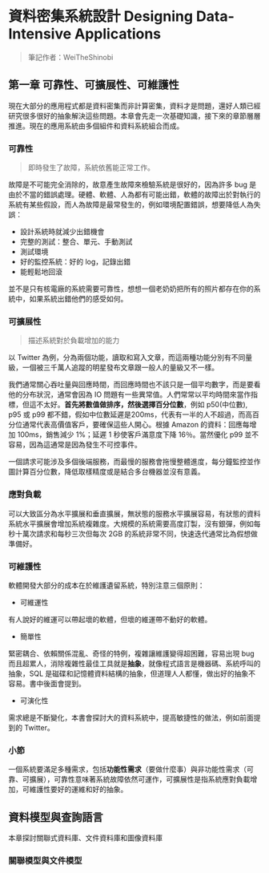 # 資料密集系統設計 Designing Data-Intensive Applications

> 筆記作者：WeiTheShinobi

## 第一章 可靠性、可擴展性、可維護性

現在大部分的應用程式都是資料密集而非計算密集，資料才是問題，還好人類已經研究很多很好的抽象解決這些問題。本章會先走一次基礎知識，接下來的章節層層推進。現在的應用系統由多個組件和資料系統組合而成。

### 可靠性

> 即時發生了故障，系統依舊能正常工作。

故障是不可能完全消除的，故意產生故障來檢驗系統是很好的，因為許多 bug 是由於不當的錯誤處理。硬體、軟體、人為都有可能出錯，軟體的故障出於對執行的系統有某些假設，而人為故障是最常發生的，例如環境配置錯誤，想要降低人為失誤：

- 設計系統時就減少出錯機會
- 完整的測試：整合、單元、手動測試
- 測試環境
- 好的監控系統：好的 log，記錄出錯
- 能輕鬆地回滾

並不是只有核電廠的系統需要可靠性，想想一個老奶奶把所有的照片都存在你的系統中，如果系統出錯他們的感受如何。

### 可擴展性

> 描述系統對於負載增加的能力

以 Twitter 為例，分為兩個功能，讀取和寫入文章，而這兩種功能分別有不同量級，一個被三千萬人追蹤的明星發布文章跟一般人的量級又不一樣。

我們通常關心吞吐量與回應時間，而回應時間也不該只是一個平均數字，而是要看他的分布狀況，通常會因為 IO 問題有一些異常值。人們常常以平均時間來當作指標，但這不太好。**首先將數值做排序，然後選擇百分位數**，例如 p50(中位數), p95 或 p99 都不錯，假如中位數延遲是200ms，代表有一半的人不超過，而高百分位通常代表高價值客戶，要確保這些人開心。根據 Amazon 的資料：回應每增加 100ms，銷售減少 1%；延遲 1 秒使客戶滿意度下降 16％。當然優化 p99 並不容易，因為這通常是因為發生不可控事件。

一個請求可能涉及多個後端服務，而最慢的服務會拖慢整體進度，每分鐘監控並作圖計算百分位數，降低取樣精度或是結合多台機器並沒有意義。

### 應對負載

可以大致區分為水平擴展和垂直擴展，無狀態的服務水平擴展容易，有狀態的資料系統水平擴展會增加系統複雜度。大規模的系統需要高度訂製，沒有銀彈，例如每秒十萬次請求和每秒三次但每次 2GB 的系統非常不同，快速迭代通常比為假想做準備好。

### 可維護性

軟體開發大部分的成本在於維護遺留系統，特別注意三個原則：

- 可維運性

有人說好的維運可以帶起壞的軟體，但壞的維運帶不動好的軟體。

- 簡單性

緊密耦合、依賴關係混亂、奇怪的特例，複雜讓維護變得超困難，容易出現 bug 而且超累人，消除複雜性最佳工具就是**抽象**，就像程式語言是機器碼、系統呼叫的抽象，SQL 是磁碟和記憶體資料結構的抽象，但道理人人都懂，做出好的抽象不容易。書中後面會提到。

- 可演化性

需求總是不斷變化，本書會探討大的資料系統中，提高敏捷性的做法，例如前面提到的 Twitter。

### 小節

一個系統要滿足多種需求，包括**功能性需求**（要做什麼事）與非功能性需求（可靠、可擴展），可靠性意味著系統故障依然可運作，可擴展性是指系統應對負載增加，可維護性要好的運維和好的抽象。

## 資料模型與查詢語言

本章探討關聯式資料庫、文件資料庫和圖像資料庫

### 關聯模型與文件模型

